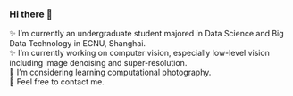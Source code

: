 ### Hi there 👋
✨ I’m currently an undergraduate student majored in Data Science and Big Data Technology in ECNU, Shanghai.  
✨ I’m currently working on computer vision, especially low-level vision including image denoising and super-resolution.  
🌱 I’m considering learning computational photography.  
💬 Feel free to contact me.

<!--
**BhJia/BhJia** is a ✨ _special_ ✨ repository because its `README.md` (this file) appears on your GitHub profile.

Here are some ideas to get you started:

- 🔭 I’m currently working on ...
- 🌱 I’m currently learning ...
- 👯 I’m looking to collaborate on ...
- 🤔 I’m looking for help with ...
- 💬 Ask me about ...
- 📫 How to reach me: ...
- 😄 Pronouns: ...
- ⚡ Fun fact: ...
-->
